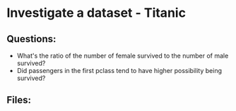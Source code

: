 # Investigate a dataset - Titanic

## Questions:
* What's the ratio of the number of female survived to the number of male survived?
* Did passengers in the first pclass tend to have higher possibility being survived?

## Files:
